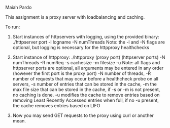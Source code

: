 Maiah Pardo



This assignment is a proxy server with loadbalancing and caching.

To run:
1) Start instances of httpservers with logging, using the provided binary: ./httpserver port -l logname -N numThreads
   Note: the -l and -N flags are optional, but logging is necessary for the httpproxy healthchecks

2) Start instance of httpproxy: ./httpproxy (proxy port) (httpserver ports) -N numThreads -R numReq -s cachesize -m filesize -u
   Note: all flags and httpserver ports are optional, all arguments may be entered in any order (however the first port is the proxy port)
         -N number of threads, -R number of requests that may occur before a healthcheck probe on all servers, -s number of entries that can be stored in the cache, -m the max file size that can be stored in the cache, if -s or -m is not present, no caching is done. -u modifies the cache to remove entries based on removing Least Recently Accessed entries when full, if no -u present, the cache removes entries based on LIFO

3) Now you may send GET requests to the proxy using curl or another mean. 
